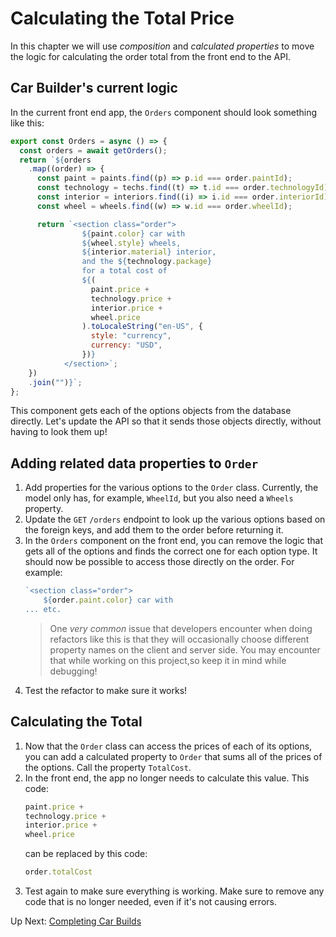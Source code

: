 # Calculating the Total Price
In this chapter we will use _composition_ and _calculated properties_ to move the logic for calculating the order total from the front end to the API. 

## Car Builder's current logic
In the current front end app, the `Orders` component should look something like this:
``` javascript
export const Orders = async () => {
  const orders = await getOrders();
  return `${orders
    .map((order) => {
      const paint = paints.find((p) => p.id === order.paintId);
      const technology = techs.find((t) => t.id === order.technologyId);
      const interior = interiors.find((i) => i.id === order.interiorId);
      const wheel = wheels.find((w) => w.id === order.wheelId);

      return `<section class="order">
                ${paint.color} car with
                ${wheel.style} wheels,
                ${interior.material} interior,
                and the ${technology.package}
                for a total cost of
                ${(
                  paint.price +
                  technology.price +
                  interior.price +
                  wheel.price
                ).toLocaleString("en-US", {
                  style: "currency",
                  currency: "USD",
                })}
            </section>`;
    })
    .join("")}`;
};
```
This component gets each of the options objects from the database directly. Let's update the API so that it sends those objects directly, without having to look them up!

## Adding related data properties to `Order`
1. Add properties for the various options to the `Order` class. Currently, the model only has, for example, `WheelId`, but you also need a `Wheels` property.  
1. Update the `GET` `/orders` endpoint to look up the various options based on the foreign keys, and add them to the order before returning it.
1. In the `Orders` component on the front end, you can remove the logic that gets all of the options and finds the correct one for each option type. It should now be possible to access those directly on the order. For example:
    ``` javascript
    `<section class="order">
        ${order.paint.color} car with
    ... etc.
    ```
    > One _very common_ issue that developers encounter when doing refactors like this is that they will occasionally choose different property names on the client and server side. You may encounter that while working on this project,so keep it in mind while debugging! 
1. Test the refactor to make sure it works!

## Calculating the Total
1. Now that the `Order` class can access the prices of each of its options, you can add a calculated property to `Order` that sums all of the prices of the options. Call the property `TotalCost`. 
1. In the front end, the app no longer needs to calculate this value. This code:
    ``` javascript
    paint.price +
    technology.price +
    interior.price +
    wheel.price
    ```
    can be replaced by this code:
    ``` javascript
    order.totalCost
    ```
1. Test again to make sure everything is working. Make sure to remove any code that is no longer needed, even if it's not causing errors. 

Up Next: [Completing Car Builds](./car-builder-complete-build.md)
